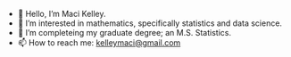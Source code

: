 - 👋 Hello, I’m Maci Kelley.
- 👀 I’m interested in mathematics, specifically statistics and data science.
- 🌱 I’m completeing my graduate degree; an M.S. Statistics.
- 📫 How to reach me: kelleymaci@gmail.com

<!---
kelleymaci/kelleymaci is a ✨ special ✨ repository because its `README.md` (this file) appears on your GitHub profile.
You can click the Preview link to take a look at your changes.
--->
